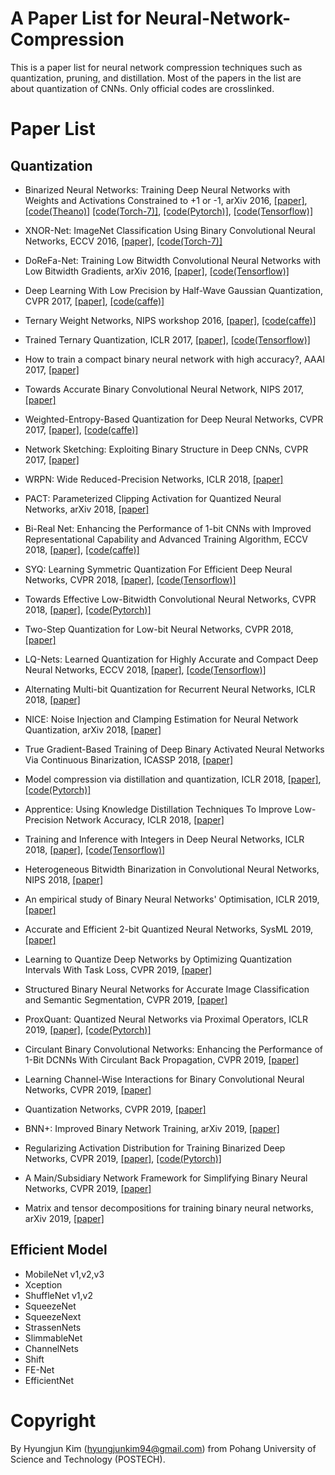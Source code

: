 # A Paper List for Neural-Network-Compression
This is a paper list for neural network compression techniques such as quantization, pruning, and distillation. Most of the papers in the list are about quantization of CNNs. Only official codes are crosslinked.

# Paper List


## Quantization
- Binarized Neural Networks: Training Deep Neural Networks with Weights and Activations Constrained to +1 or -1, arXiv 2016, [[paper]](https://arxiv.org/abs/1602.02830), [[code(Theano)]](https://github.com/MatthieuCourbariaux/BinaryNet) [[code(Torch-7)]](https://github.com/itayhubara/BinaryNet), [[code(Pytorch)]](https://github.com/itayhubara/BinaryNet.pytorch), [[code(Tensorflow)]](https://github.com/itayhubara/BinaryNet.tf)

- XNOR-Net: ImageNet Classification Using Binary Convolutional Neural Networks, ECCV 2016, [[paper]](https://link.springer.com/chapter/10.1007/978-3-319-46493-0_32), [[code(Torch-7)]](https://github.com/allenai/XNOR-Net)
- DoReFa-Net: Training Low Bitwidth Convolutional Neural Networks with Low Bitwidth Gradients, arXiv 2016, [[paper]](https://arxiv.org/abs/1606.06160), [[code(Tensorflow)]](https://github.com/tensorpack/tensorpack/tree/master/examples/DoReFa-Net)
- Deep Learning With Low Precision by Half-Wave Gaussian Quantization, CVPR 2017, [[paper]](http://openaccess.thecvf.com/content_cvpr_2017/html/Cai_Deep_Learning_With_CVPR_2017_paper.html), [[code(caffe)]](https://github.com/zhaoweicai/hwgq)
- Ternary Weight Networks, NIPS workshop 2016, [[paper]](https://arxiv.org/abs/1605.04711), [[code(caffe)]](https://github.com/fengfu-chris/caffe-twns)
- Trained Ternary Quantization, ICLR 2017, [[paper]](https://openreview.net/forum?id=S1_pAu9xl&noteId=S1_pAu9xl), [[code(Tensorflow)]](https://github.com/czhu95/ternarynet)
- How to train a compact binary neural network with high accuracy?, AAAI 2017, [[paper]](https://www.aaai.org/ocs/index.php/AAAI/AAAI17/paper/viewPaper/14619)
- Towards Accurate Binary Convolutional Neural Network, NIPS 2017, [[paper]](http://papers.nips.cc/paper/6638-towards-accurate-binary-convolutional-neural-network)
- Weighted-Entropy-Based Quantization for Deep Neural Networks, CVPR 2017, [[paper]](http://openaccess.thecvf.com/content_cvpr_2017/html/Park_Weighted-Entropy-Based_Quantization_for_CVPR_2017_paper.html), [[code(caffe)]](https://github.com/EunhyeokPark/script_for_WQ)
- Network Sketching: Exploiting Binary Structure in Deep CNNs, CVPR 2017, [[paper]](http://openaccess.thecvf.com/content_cvpr_2017/html/Guo_Network_Sketching_Exploiting_CVPR_2017_paper.html)
- WRPN: Wide Reduced-Precision Networks, ICLR 2018, [[paper]](https://openreview.net/forum?id=B1ZvaaeAZ&noteId=B1ZvaaeAZ)
- PACT: Parameterized Clipping Activation for Quantized Neural Networks, arXiv 2018, [[paper]](https://arxiv.org/abs/1805.06085)
- Bi-Real Net: Enhancing the Performance of 1-bit CNNs with Improved Representational Capability and Advanced Training Algorithm, ECCV 2018, [[paper]](http://openaccess.thecvf.com/content_ECCV_2018/html/zechun_liu_Bi-Real_Net_Enhancing_ECCV_2018_paper.html), [[code(caffe)]](https://github.com/liuzechun/Bi-Real-net)
- SYQ: Learning Symmetric Quantization For Efficient Deep Neural Networks, CVPR 2018, [[paper]](http://openaccess.thecvf.com/content_cvpr_2018/html/Faraone_SYQ_Learning_Symmetric_CVPR_2018_paper.html), [[code(Tensorflow)]](https://github.com/julianfaraone/SYQ)
- Towards Effective Low-Bitwidth Convolutional Neural Networks, CVPR 2018, [[paper]](http://openaccess.thecvf.com/content_cvpr_2018/html/Zhuang_Towards_Effective_Low-Bitwidth_CVPR_2018_paper.html), [[code(Pytorch)]](https://github.com/nowgood/QuantizeCNNModel)
- Two-Step Quantization for Low-bit Neural Networks, CVPR 2018, [[paper]](http://openaccess.thecvf.com/content_cvpr_2018/html/Wang_Two-Step_Quantization_for_CVPR_2018_paper.html)
- LQ-Nets: Learned Quantization for Highly Accurate and Compact Deep Neural Networks, ECCV 2018, [[paper]](http://openaccess.thecvf.com/content_ECCV_2018/html/Dongqing_Zhang_Optimized_Quantization_for_ECCV_2018_paper.html), [[code(Tensorflow)]](https://github.com/microsoft/LQ-Nets)
- Alternating Multi-bit Quantization for Recurrent Neural Networks, ICLR 2018, [[paper]](https://openreview.net/forum?id=S19dR9x0b)
- NICE: Noise Injection and Clamping Estimation for Neural Network Quantization, arXiv 2018, [[paper]](https://arxiv.org/abs/1810.00162)
- True Gradient-Based Training of Deep Binary Activated Neural Networks Via Continuous Binarization, ICASSP 2018, [[paper]](https://ieeexplore.ieee.org/abstract/document/8461456/)
- Model compression via distillation and quantization, ICLR 2018, [[paper]](https://openreview.net/forum?id=S1XolQbRW), [[code(Pytorch)]](https://github.com/antspy/quantized_distillation)
- Apprentice: Using Knowledge Distillation Techniques To Improve Low-Precision Network Accuracy, ICLR 2018, [[paper]](https://openreview.net/forum?id=B1ae1lZRb&noteId=B1ae1lZRb)
- Training and Inference with Integers in Deep Neural Networks, ICLR 2018, [[paper]](https://openreview.net/forum?id=HJGXzmspb), [[code(Tensorflow)]](https://github.com/boluoweifenda/WAGE)
- Heterogeneous Bitwidth Binarization in Convolutional Neural Networks, NIPS 2018, [[paper]](http://papers.nips.cc/paper/7656-heterogeneous-bitwidth-binarization-in-convolutional-neural-networks)
- An empirical study of Binary Neural Networks' Optimisation, ICLR 2019, [[paper]](https://openreview.net/forum?id=rJfUCoR5KX)
- Accurate and Efficient 2-bit Quantized Neural Networks, SysML 2019, [[paper]](https://www.sysml.cc/doc/2019/168.pdf)
- Learning to Quantize Deep Networks by Optimizing Quantization Intervals With Task Loss, CVPR 2019, [[paper]](http://openaccess.thecvf.com/content_CVPR_2019/html/Jung_Learning_to_Quantize_Deep_Networks_by_Optimizing_Quantization_Intervals_With_CVPR_2019_paper.html)
- Structured Binary Neural Networks for Accurate Image Classification and Semantic Segmentation, CVPR 2019, [[paper]](http://openaccess.thecvf.com/content_CVPR_2019/html/Zhuang_Structured_Binary_Neural_Networks_for_Accurate_Image_Classification_and_Semantic_CVPR_2019_paper.html)
- ProxQuant: Quantized Neural Networks via Proximal Operators, ICLR 2019, [[paper]](https://openreview.net/forum?id=HyzMyhCcK7), [[code(Pytorch)]](https://github.com/allenbai01/ProxQuant)
- Circulant Binary Convolutional Networks: Enhancing the Performance of 1-Bit DCNNs With Circulant Back Propagation, CVPR 2019, [[paper]](http://openaccess.thecvf.com/content_CVPR_2019/html/Liu_Circulant_Binary_Convolutional_Networks_Enhancing_the_Performance_of_1-Bit_DCNNs_CVPR_2019_paper.html)
- Learning Channel-Wise Interactions for Binary Convolutional Neural Networks, CVPR 2019, [[paper]](http://openaccess.thecvf.com/content_CVPR_2019/html/Wang_Learning_Channel-Wise_Interactions_for_Binary_Convolutional_Neural_Networks_CVPR_2019_paper.html)
- Quantization Networks, CVPR 2019, [[paper]](http://openaccess.thecvf.com/content_CVPR_2019/html/Yang_Quantization_Networks_CVPR_2019_paper.html)
- BNN+: Improved Binary Network Training, arXiv 2019, [[paper]](https://arxiv.org/abs/1812.11800)
- Regularizing Activation Distribution for Training Binarized Deep Networks, CVPR 2019, [[paper]](http://openaccess.thecvf.com/content_CVPR_2019/html/Ding_Regularizing_Activation_Distribution_for_Training_Binarized_Deep_Networks_CVPR_2019_paper.html), [[code(Pytorch)]](https://github.com/ruizhoud/DistributionLoss)
- A Main/Subsidiary Network Framework for Simplifying Binary Neural Networks, CVPR 2019, [[paper]](http://openaccess.thecvf.com/content_CVPR_2019/html/Xu_A_MainSubsidiary_Network_Framework_for_Simplifying_Binary_Neural_Networks_CVPR_2019_paper.html)
- Matrix and tensor decompositions for training binary neural networks, arXiv 2019, [[paper]](https://arxiv.org/abs/1904.07852)


## Efficient Model
- MobileNet v1,v2,v3
- Xception
- ShuffleNet v1,v2
- SqueezeNet
- SqueezeNext
- StrassenNets
- SlimmableNet
- ChannelNets
- Shift
- FE-Net
- EfficientNet


# Copyright 
By Hyungjun Kim (hyungjunkim94@gmail.com) from Pohang University of Science and Technology (POSTECH).  
